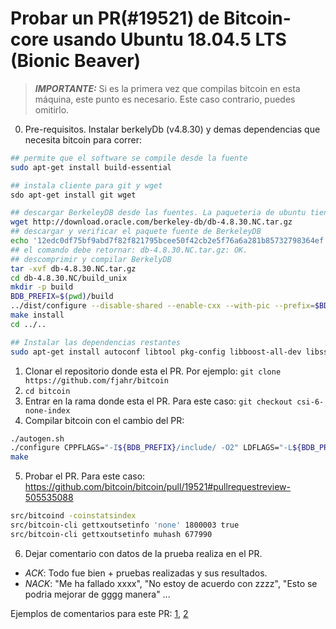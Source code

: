 # Probar un PR(#19521) de Bitcoin-core usando Ubuntu 18.04.5 LTS (Bionic Beaver)
> **_IMPORTANTE:_** Si es la primera vez que compilas bitcoin en esta máquina, este punto es necesario. Este caso contrario, puedes omitirlo.

0. Pre-requisitos. Instalar berkelyDb (v4.8.30) y demas dependencias que necesita bitcoin para correr:
```bash
## permite que el software se compile desde la fuente
sudo apt-get install build-essential

## instala cliente para git y wget
sdo apt-get install git wget

## descargar BerkeleyDB desde las fuentes. La paqueteria de ubuntu tiene una version vieja.
wget http://download.oracle.com/berkeley-db/db-4.8.30.NC.tar.gz
## descargar y verificar el paquete fuente de BerkeleyDB 
echo '12edc0df75bf9abd7f82f821795bcee50f42cb2e5f76a6a281b85732798364ef  db-4.8.30.NC.tar.gz' | sha256sum -c
## el comando debe retornar: db-4.8.30.NC.tar.gz: OK.
## descomprimir y compilar BerkelyDB
tar -xvf db-4.8.30.NC.tar.gz
cd db-4.8.30.NC/build_unix
mkdir -p build
BDB_PREFIX=$(pwd)/build
../dist/configure --disable-shared --enable-cxx --with-pic --prefix=$BDB_PREFIX
make install
cd ../..

## Instalar las dependencias restantes
sudo apt-get install autoconf libtool pkg-config libboost-all-dev libssl-dev libprotobuf-dev protobuf-compiler libevent-dev libqt4-dev libcanberra-gtk-module qt5-default qttools5-dev-tools bsdmainutils
```

1. Clonar el repositorio donde esta el PR. Por ejemplo: ```git clone https://github.com/fjahr/bitcoin```
2. ```cd bitcoin```
3. Entrar en la rama donde esta el PR. Para este caso: ```git checkout csi-6-none-index```
4. Compilar bitcoin con el cambio del PR: 
```bash
./autogen.sh
./configure CPPFLAGS="-I${BDB_PREFIX}/include/ -O2" LDFLAGS="-L${BDB_PREFIX}/lib/" --with-gui
make
```
5. Probar el PR. Para este caso:
https://github.com/bitcoin/bitcoin/pull/19521#pullrequestreview-505535088
```bash
src/bitcoind -coinstatsindex
src/bitcoin-cli gettxoutsetinfo 'none' 1800003 true
src/bitcoin-cli gettxoutsetinfo muhash 677990
```

6. Dejar comentario con datos de la prueba realiza en el PR.
- *ACK*: Todo fue bien + pruebas realizadas y sus resultados.
- *NACK*: "Me ha fallado xxxx", "No estoy de acuerdo con zzzz", "Esto se podria mejorar de gggg manera" ...

Ejemplos de comentarios para este PR: [1](https://github.com/bitcoin/bitcoin/pull/19521#issuecomment-818288887), [2](https://github.com/bitcoin/bitcoin/pull/19521#issuecomment-819626933)
